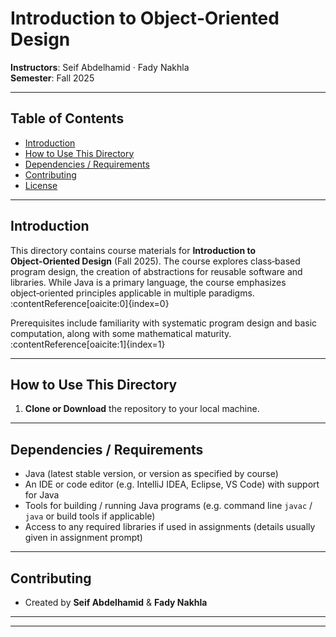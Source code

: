 # Introduction to Object‑Oriented Design

**Instructors**: Seif Abdelhamid · Fady Nakhla  
**Semester**: Fall 2025

---

## Table of Contents

- [Introduction](#introduction)  
- [How to Use This Directory](#how-to-use-this-directory)  
- [Dependencies / Requirements](#dependencies--requirements)  
- [Contributing](#contributing)  
- [License](#license)  

---

## Introduction

This directory contains course materials for **Introduction to Object‑Oriented Design** (Fall 2025). The course explores class‑based program design, the creation of abstractions for reusable software and libraries. While Java is a primary language, the course emphasizes object‑oriented principles applicable in multiple paradigms. :contentReference[oaicite:0]{index=0}

Prerequisites include familiarity with systematic program design and basic computation, along with some mathematical maturity. :contentReference[oaicite:1]{index=1}

---

## How to Use This Directory

1. **Clone or Download** the repository to your local machine.  

---

## Dependencies / Requirements

- Java (latest stable version, or version as specified by course)  
- An IDE or code editor (e.g. IntelliJ IDEA, Eclipse, VS Code) with support for Java  
- Tools for building / running Java programs (e.g. command line `javac` / `java` or build tools if applicable)  
- Access to any required libraries if used in assignments (details usually given in assignment prompt)  

---

## Contributing

- Created by **Seif Abdelhamid** & **Fady Nakhla**  

---

---

